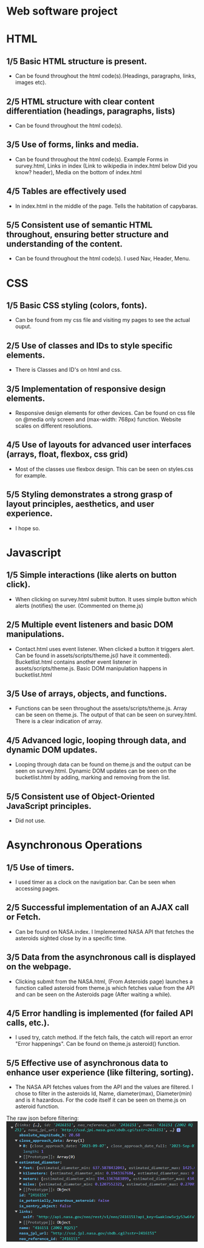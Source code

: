 # Web software project
 
# HTML
## 1/5 Basic HTML structure is present.
* Can be found throughout the html code(s).(Headings, paragraphs, links, images etc).
## 2/5 HTML structure with clear content differentiation (headings, paragraphs, lists)
* Can be found throughout the html code(s).
## 3/5 Use of forms, links and media.
* Can be found throughout the html code(s). Example Forms in survey.html, Links in index (Link to wikipedia in index.html below Did you know? header), Media on the bottom of index.html
## 4/5 Tables are effectively used
* In index.html in the middle of the page. Tells the habitation of capybaras.
## 5/5 Consistent use of semantic HTML throughout, ensuring better structure and understanding of the content.
* Can be found throughout the html code(s). I used Nav, Header, Menu.  

# CSS
## 1/5 Basic CSS styling (colors, fonts).
* Can be found from my css file and visiting my pages to see the actual ouput.
## 2/5 Use of classes and IDs to style specific elements.
* There is Classes and ID's on html and css.
## 3/5 Implementation of responsive design elements.
* Responsive design elements for other devices. Can be found on css file on @media only screen and (max-width: 768px) function. Website scales on different resolutions.
## 4/5 Use of layouts for advanced user interfaces (arrays, float, flexbox, css grid)
* Most of the classes use flexbox design. This can be seen on styles.css for example. 
## 5/5 Styling demonstrates a strong grasp of layout principles, aesthetics, and user experience.
* I hope so.

# Javascript
## 1/5 Simple interactions (like alerts on button click).
* When clicking on survey.html submit button. It uses simple button which alerts (notifies) the user. (Commented on theme.js)
## 2/5 Multiple event listeners and basic DOM manipulations.
* Contact.html uses event listener. When clicked a button it triggers alert. Can be found in assets/scripts/theme.js(I have it commented). Bucketlist.html contains another event listener in assets/scripts/theme.js. Basic DOM manipulation happens in bucketlist.html
## 3/5 Use of arrays, objects, and functions.
* Functions can be seen throughout the assets/scripts/theme.js. Array can be seen on theme.js. The output of that can be seen on survey.html. There is a clear indication of array.
## 4/5 Advanced logic, looping through data, and dynamic DOM updates.
* Looping through data can be found on theme.js and the output can be seen on survey.html. Dynamic DOM updates can be seen on the bucketlist.html by adding, marking and removing from the list.
## 5/5 Consistent use of Object-Oriented JavaScript principles.
* Did not use.

# Asynchronous Operations
## 1/5 Use of timers.
* I used timer as a clock on the navigation bar. Can be seen when accessing pages. 
## 2/5 Successful implementation of an AJAX call or Fetch.
* Can be found on NASA.index. I Implemented NASA API that fetches the asteroids sighted close by in a specific time. 
## 3/5 Data from the asynchronous call is displayed on the webpage.
* Clicking submit from the NASA.html, (From Asteroids page) launches a function called asteroid from theme.js which fetches value from the API and can be seen on the Asteroids page (After waiting a while).
## 4/5 Error handling is implemented (for failed API calls, etc.).
* I used try, catch method. If the fetch fails, the catch will report an error "Error happenings". Can be found on theme.js asteroid() function.
## 5/5 Effective use of asynchronous data to enhance user experience (like filtering, sorting).
* The NASA API fetches values from the API and the values are filtered. I chose to filter in the asteroids Id, Name, diameter(max), Diameter(min) and is it hazardous. For the code itself it can be seen on theme.js on asteroid function. 

The raw json before filtering: 
![Json](assets/pictures/asteroid.png)